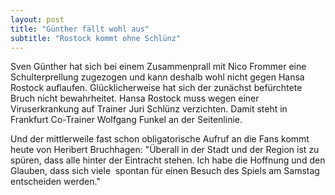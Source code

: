 ```yaml
---
layout: post
title: "Günther fällt wohl aus"
subtitle: "Rostock kommt ohne Schlünz"
---
```


Sven Günther hat sich bei einem Zusammenprall mit Nico Frommer eine Schulterprellung zugezogen und kann deshalb wohl nicht gegen Hansa Rostock auflaufen. Glücklicherweise hat sich der zunächst befürchtete Bruch nicht bewahrheitet. Hansa Rostock muss wegen einer Viruserkrankung auf Trainer Juri Schlünz verzichten. Damit steht in Frankfurt Co-Trainer Wolfgang Funkel an der Seitenlinie.

Und der mittlerweile fast schon obligatorische Aufruf an die Fans kommt heute von Heribert Bruchhagen: "Überall in der Stadt und der Region ist zu spüren, dass alle hinter der Eintracht stehen. Ich habe die Hoffnung und den Glauben, dass sich viele  spontan für einen Besuch des Spiels am Samstag entscheiden werden."

